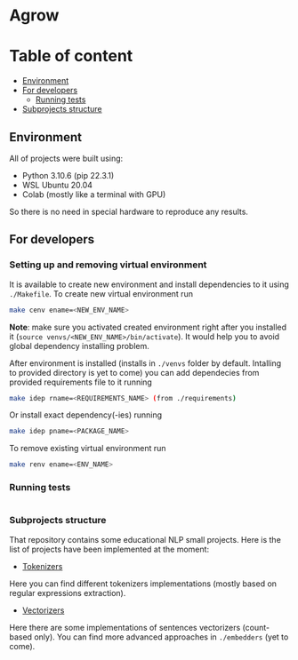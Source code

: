 # Agrow
# Table of content
- [Environment](#environment)
- [For developers](#for-developers)
    * [Running tests](#running-tests)
- [Subprojects structure](#subprojects-structure)
## Environment
All of projects were built using:
- Python 3.10.6 (pip 22.3.1)
- WSL Ubuntu 20.04
- Colab (mostly like a terminal with GPU)

So there is no need in special hardware to reproduce any results.

## For developers
### Setting up and removing virtual environment
It is available to create new environment and install dependencies to it using `./Makefile`. To create new virtual environment run
```bash
make cenv ename=<NEW_ENV_NAME>
```

**Note**: make sure you activated created environment right after you installed it (`source venvs/<NEW_ENV_NAME>/bin/activate`). It would help you to avoid global dependency installing problem.

After environment is installed (installs in `./venvs` folder by default. Intalling to provided directory is yet to come) you can add dependecies from provided requirements file to it running
```bash
make idep rname=<REQUIREMENTS_NAME> (from ./requirements)
```

Or install exact dependency(-ies) running
```bash
make idep pname=<PACKAGE_NAME>
```

To remove existing virtual environment run
```bash
make renv ename=<ENV_NAME>
```

### Running tests
```
```

### Subprojects structure
That repository contains some educational NLP small projects. Here is
the list of projects have been implemented at the moment:
- [Tokenizers](./tokenizers)

Here you can find different tokenizers implementations (mostly based on regular expressions extraction).

- [Vectorizers](./vectorizers/)

Here there are some implementations of sentences vectorizers (count-based only). You can find more advanced approaches in `./embedders` (yet to come).
